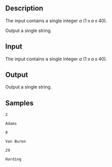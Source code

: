 ## Description

<div></div><div class="input-specification"><p>The input contains a single integer <span class="tex-span"><i>a</i></span> (<span class="tex-span">1 ≤ <i>a</i> ≤ 40</span>).</p></div><div class="output-specification"><p>Output a single string.</p></div>


## Input

<p>The input contains a single integer <span class="tex-span"><i>a</i></span> (<span class="tex-span">1 ≤ <i>a</i> ≤ 40</span>).</p>


## Output

<p>Output a single string.</p>


## Samples

```input1
2

```

```output1
Adams

```






```input2
8

```

```output2
Van Buren

```






```input3
29

```

```output3
Harding

```



